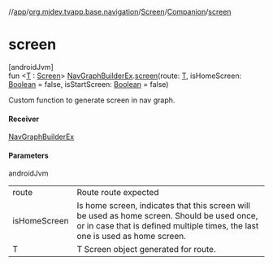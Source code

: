 //[app](../../../../index.md)/[org.mjdev.tvapp.base.navigation](../../index.md)/[Screen](../index.md)/[Companion](index.md)/[screen](screen.md)

# screen

[androidJvm]\
fun &lt;[T](screen.md) : [Screen](../index.md)&gt; [NavGraphBuilderEx](../../-nav-graph-builder-ex/index.md).[screen](screen.md)(route: [T](screen.md), isHomeScreen: [Boolean](https://kotlinlang.org/api/latest/jvm/stdlib/kotlin/-boolean/index.html) = false, isStartScreen: [Boolean](https://kotlinlang.org/api/latest/jvm/stdlib/kotlin/-boolean/index.html) = false)

Custom function to generate screen in nav graph.

#### Receiver

[NavGraphBuilderEx](../../-nav-graph-builder-ex/index.md)

#### Parameters

androidJvm

| | |
|---|---|
| route | Route route expected |
| isHomeScreen | Is home screen, indicates that this screen will be used as home screen. Should be used once, or in case that is defined multiple times, the last one is used as home screen. |
| T | T Screen object generated for route. |